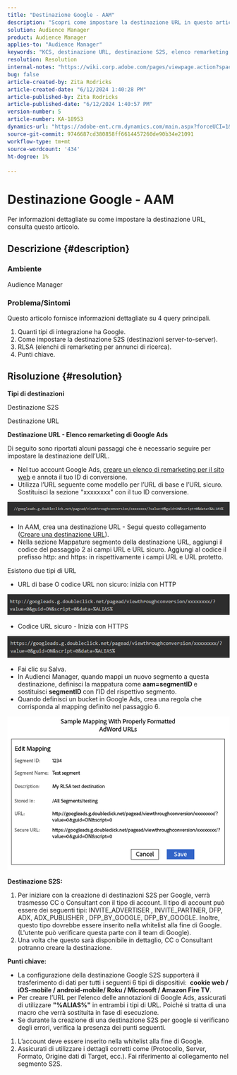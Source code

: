 ```yaml
---
title: "Destinazione Google - AAM"
description: "Scopri come impostare la destinazione URL in questo articolo."
solution: Audience Manager
product: Audience Manager
applies-to: "Audience Manager"
keywords: "KCS, destinazione URL, destinazione S2S, elenco remarketing Google Ads"
resolution: Resolution
internal-notes: "https://wiki.corp.adobe.com/pages/viewpage.action?spaceKey=MCPI&title=Google+-+AAM+Destination"
bug: false
article-created-by: Zita Rodricks
article-created-date: "6/12/2024 1:40:28 PM"
article-published-by: Zita Rodricks
article-published-date: "6/12/2024 1:40:57 PM"
version-number: 5
article-number: KA-18953
dynamics-url: "https://adobe-ent.crm.dynamics.com/main.aspx?forceUCI=1&pagetype=entityrecord&etn=knowledgearticle&id=3da9b051-c128-ef11-840b-000d3a372703"
source-git-commit: 9746687cd380858ff6614457260de90b34e21091
workflow-type: tm+mt
source-wordcount: '434'
ht-degree: 1%

---
```


# Destinazione Google - AAM


Per informazioni dettagliate su come impostare la destinazione URL, consulta questo articolo.

## Descrizione {#description}


### Ambiente

Audience Manager

### Problema/Sintomi

Questo articolo fornisce informazioni dettagliate su 4 query principali.

1. Quanti tipi di integrazione ha Google.
2. Come impostare la destinazione S2S (destinazioni server-to-server).
3. RLSA (elenchi di remarketing per annunci di ricerca).
4. Punti chiave.



## Risoluzione {#resolution}


<b>Tipi di destinazioni</b>

Destinazione S2S

Destinazione URL

<b>Destinazione URL - Elenco remarketing di Google Ads</b>

Di seguito sono riportati alcuni passaggi che è necessario seguire per impostare la destinazione dell’URL.

- Nel tuo account Google Ads, [creare un elenco di remarketing per il sito web](https://support.google.com/google-ads/answer/2454064?hl=en) e annota il tuo ID di conversione.
- Utilizza l’URL seguente come modello per l’URL di base e l’URL sicuro. Sostituisci la sezione &quot;xxxxxxxx&quot; con il tuo ID conversione.


![](assets/d548e9c4-67aa-ec11-983f-000d3a349120.png)

- In AAM, crea una destinazione URL - Segui questo collegamento ([Creare una destinazione URL](https://experienceleague.adobe.com/en/docs/audience-manager/user-guide/features/destinations/custom-destinations/create-url-destination)).
- Nella sezione Mappature segmento della destinazione URL, aggiungi il codice del passaggio 2 ai campi URL e URL sicuro. Aggiungi al codice il prefisso http: and https: in rispettivamente i campi URL e URL protetto.


Esistono due tipi di URL

- URL di base O codice URL non sicuro: inizia con HTTP


![](assets/d73cf7d9-69aa-ec11-983f-000d3a349523.png)

- Codice URL sicuro - Inizia con HTTPS


![](assets/141662e3-69aa-ec11-983f-000d3a349523.png)

- Fai clic su Salva.
- In Audienci Manager, quando mappi un nuovo segmento a questa destinazione, definisci la mappatura come <b>aam=segmentID </b>e sostituisci <b>segmentID </b>con l’ID del rispettivo segmento.
- Quando definisci un bucket in Google Ads, crea una regola che corrisponda al mapping definito nel passaggio 6.


![](assets/64abac91-6aaa-ec11-983f-000d3a349523.png)

<b>Destinazione S2S:</b>

1. Per iniziare con la creazione di destinazioni S2S per Google, verrà trasmesso CC o Consultant con il tipo di account. Il tipo di account può essere dei seguenti tipi: INVITE_ADVERTISER , INVITE_PARTNER, DFP, ADX, ADX_PUBLISHER , DFP_BY_GOOGLE, DFP_BY_GOOGLE. Inoltre, questo tipo dovrebbe essere inserito nella whitelist alla fine di Google. (L&#39;utente può verificare questa parte con il team di Google).
2. Una volta che questo sarà disponibile in dettaglio, CC o Consultant potranno creare la destinazione.


<b>Punti chiave: </b>

- La configurazione della destinazione Google S2S supporterà il trasferimento di dati per tutti i seguenti 6 tipi di dispositivi:  <b>cookie web / iOS-mobile / android-mobile/ Roku / Microsoft / Amazon Fire TV</b>.
- Per creare l’URL per l’elenco delle annotazioni di Google Ads, assicurati di utilizzare <b>&quot;%ALIAS%&quot;</b> in entrambi i tipi di URL. Poiché si tratta di una macro che verrà sostituita in fase di esecuzione.
- Se durante la creazione di una destinazione S2S per google si verificano degli errori, verifica la presenza dei punti seguenti.


1. L’account deve essere inserito nella whitelist alla fine di Google.
2. Assicurati di utilizzare i dettagli corretti come (Protocollo, Server, Formato, Origine dati di Target, ecc.). Fai riferimento al collegamento nel segmento S2S.













































